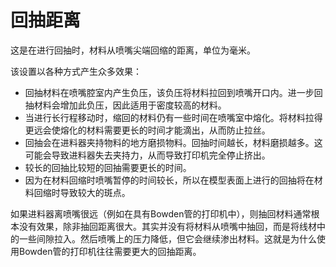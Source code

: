 回抽距离
====
这是在进行回抽时，材料从喷嘴尖端回缩的距离，单位为毫米。

该设置以各种方式产生众多效果：
* 回抽材料在喷嘴腔室内产生负压，该负压将材料拉回到喷嘴开口内。进一步回抽材料会增加此负压，因此适用于密度较高的材料。
* 当进行长行程移动时，缩回的材料仍有一些时间在喷嘴室中熔化。将材料拉得更远会使熔化的材料需要更长的时间才能滴出，从而防止拉丝。
* 回抽会在进料器夹持物料的地方磨损物料。回抽时间越长，材料磨损越多。这可能会导致进料器失去夹持力，从而导致打印机完全停止挤出。
* 较长的回抽比较短的回抽需要更长的时间。
* 因为在材料回缩时喷嘴暂停的时间较长，所以在模型表面上进行的回抽将在材料回缩时导致较大的斑点。

如果进料器离喷嘴很远（例如在具有Bowden管的打印机中），则抽回材料通常根本没有效果，除非抽回距离很大。其实并没有将材料从喷嘴中抽回，而是将线材中的一些间隙拉入。然后喷嘴上的压力降低，但它会继续渗出材料。这就是为什么使用Bowden管的打印机往往需要更大的回抽距离。
